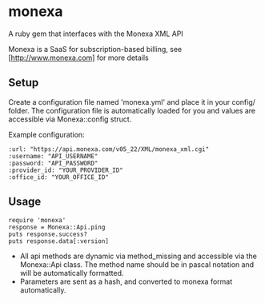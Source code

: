 monexa
======

A ruby gem that interfaces with the Monexa XML API

Monexa is a SaaS for subscription-based billing, see [http://www.monexa.com] for more details

Setup
-----
Create a configuration file named 'monexa.yml' and place it in your config/ folder.
The configuration file is automatically loaded for you and values are accessible via Monexa::config struct.

Example configuration:

	:url: "https://api.monexa.com/v05_22/XML/monexa_xml.cgi"
	:username: "API_USERNAME"
	:password: "API_PASSWORD"
	:provider_id: "YOUR_PROVIDER_ID"
	:office_id: "YOUR_OFFICE_ID"

Usage
----

	require 'monexa'
	response = Monexa::Api.ping
	puts response.success?
	puts response.data[:version]

- All api methods are dynamic via method_missing and accessible via the Monexa::Api class. The method name should be in pascal notation and will be automatically formatted.
- Parameters are sent as a hash, and converted to monexa format automatically.
